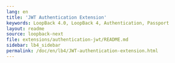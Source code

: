 ```yaml
---
lang: en
title: 'JWT Authentication Extension'
keywords: LoopBack 4.0, LoopBack 4, Authentication, Passport
layout: readme
source: loopback-next
file: extensions/authentication-jwt/README.md
sidebar: lb4_sidebar
permalink: /doc/en/lb4/JWT-authentication-extension.html
---
```

